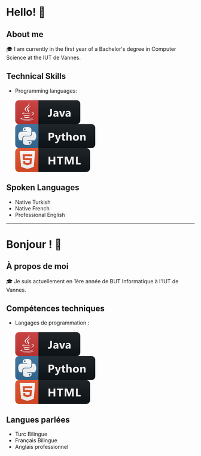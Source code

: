 # Hello! 👋

## About me
🎓 I am currently in the first year of a Bachelor's degree in Computer Science at the IUT de Vannes.

## Technical Skills
- Programming languages: 
  <br><br><img src="https://raw.githubusercontent.com/MikeCodesDotNET/ColoredBadges/master/svg/dev/languages/java.svg" alt="Java" style="vertical-align:middle"><br>
  <img src="https://raw.githubusercontent.com/MikeCodesDotNET/ColoredBadges/master/svg/dev/languages/python.svg" alt="Python" style="vertical-align:middle"><br>
  <img src="https://raw.githubusercontent.com/MikeCodesDotNET/ColoredBadges/master/svg/dev/languages/html.svg" alt="HTML" style="vertical-align:middle"><br>

## Spoken Languages
- Native Turkish
- Native French
- Professional English

---------------------------------------------------

# Bonjour ! 👋

## À propos de moi
🎓 Je suis actuellement en 1ère année de BUT Informatique à l'IUT de Vannes.

## Compétences techniques
- Langages de programmation :
  <br><br><img src="https://raw.githubusercontent.com/MikeCodesDotNET/ColoredBadges/master/svg/dev/languages/java.svg" alt="Java" style="vertical-align:middle"><br>
  <img src="https://raw.githubusercontent.com/MikeCodesDotNET/ColoredBadges/master/svg/dev/languages/python.svg" alt="Python" style="vertical-align:middle"><br>
  <img src="https://raw.githubusercontent.com/MikeCodesDotNET/ColoredBadges/master/svg/dev/languages/html.svg" alt="HTML" style="vertical-align:middle"><br>


## Langues parlées
- Turc Bilingue
- Français Bilingue
- Anglais professionnel
